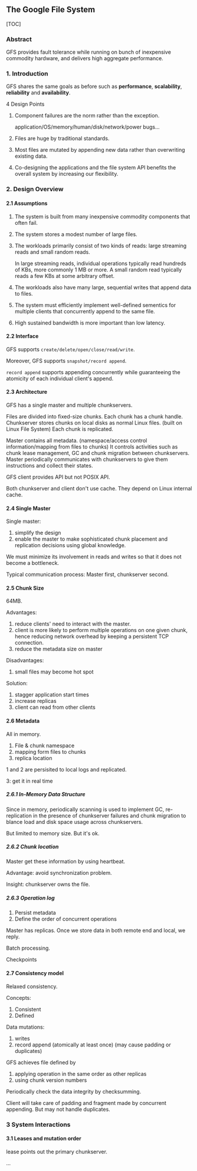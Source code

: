 ## The Google File System

[TOC]

### Abstract

GFS provides fault tolerance while running on bunch of inexpensive commodity hardware, and delivers high aggregate performance.

### 1. Introduction

GFS shares the same goals as before such as **performance**, **scalability**, **reliability** and **availability**.

4 Design Points

1. Component failures are the norm rather than the exception.

   application/OS/memory/human/disk/network/power bugs...

2. Files are huge by traditional standards.

3. Most files are mutated by appending new data rather than overwriting existing data.

4. Co-designing the applications and the file system API benefits the overall system by increasing our flexibility.

### 2. Design Overview

#### 2.1 Assumptions

1. The system is built from many inexpensive commodity components that often fail.

2. The system stores a modest number of large files.

3. The workloads primarily consist of two kinds of reads: large streaming reads and small random reads. 

   In large streaming reads, individual operations typically read hundreds of KBs, more commonly 1 MB or more. A small random read typically reads a few KBs at some arbitrary offset.

4. The workloads also have many large, sequential writes that append data to files.

5. The system must efficiently implement well-defined sementics for multiple clients that concurrently append to the same file.

6. High sustained bandwidth is more important than low latency.

#### 2.2 Interface

GFS supports `create/delete/open/close/read/write`.

Moreover, GFS supports `snapshot/record append`.

`record append` supports appending concurrently while guaranteeing the atomicity of each individual client's append.

#### 2.3 Architecture

GFS has a single master and multiple chunkservers. 

Files are divided into fixed-size chunks. Each chunk has a chunk handle. Chunkserver stores chunks on local disks as normal Linux files. (built on Linux File System) Each chunk is replicated.

Master contains all metadata. (namespace/access control information/mapping from files to chunks) It controls activities such as chunk lease management, GC and chunk migration between chunkservers. Master periodically communicates with chunkservers to give them instructions and collect their states.

GFS client provides API but not POSIX API.

Both chunkserver and client don't use cache. They depend on Linux internal cache.

#### 2.4 Single Master

Single master:

1. simplify the design
2. enable the master to make sophisticated chunk placement and replication decisions using global knowledge.

We must minimize its involvement in reads and writes so that it does not become a bottleneck.

Typical communication process: Master first, chunkserver second.

#### 2.5 Chunk Size

64MB.

Advantages:

1. reduce clients' need to interact with the master.
2. client is more likely to perform multiple operations on one given chunk, hence reducing network overhead by keeping a persistent TCP connection.
3. reduce the metadata size on master

Disadvantages:

1. small files may become hot spot

Solution:

1. stagger application start times
2. increase replicas
3. client can read from other clients

#### 2.6 Metadata

All in memory.

1. File & chunk namespace
2. mapping form files to chunks
3. replica location

1 and 2 are persisited to local logs and replicated.

3: get it in real time

##### 2.6.1 In-Memory Data Structure

Since in memory, periodically scanning is used to implement GC, re-replication in the presence of chunkserver failures and chunk migration to blance load and disk space usage across chunkservers.

But limited to memory size. But it's ok.

##### 2.6.2 Chunk location

Master get these information by using heartbeat.

Advantage: avoid synchronization problem.

Insight: chunkserver owns the file.

##### 2.6.3 Operation log

1. Persist metadata
2. Define the order of concurrent operations

Master has replicas. Once we store data in both remote end and local, we reply.

Batch processing.

Checkpoints

#### 2.7 Consistency model

Relaxed consistency.

Concepts:

1. Consistent
2. Defined

Data mutations:

1. writes
2. record append (atomically at least once) (may cause padding or duplicates)

GFS achieves file defined by

1. applying operation in the same order as other replicas
2. using chunk version numbers

Periodically check the data integrity by checksumming.

Client will take care of padding and fragment made by concurrent appending. But may not handle duplicates.

### 3 System Interactions

#### 3.1 Leases and mutation order

lease points out the primary chunkserver.

...

